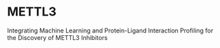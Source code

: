 # METTL3
Integrating Machine Learning and Protein-Ligand Interaction Profiling for the Discovery of METTL3 Inhibitors

